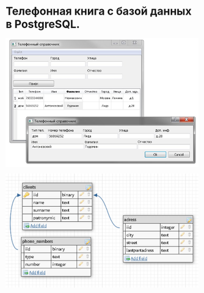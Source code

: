 # Телефонная книга с базой данных в PostgreSQL. 

![Screenshot](Screenshot_1.jpg)

![Screenshot](Screenshot_2.png)
